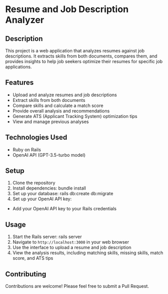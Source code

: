 # Resume and Job Description Analyzer

## Description

This project is a web application that analyzes resumes against job descriptions. It extracts skills from both documents, compares them, and provides insights to help job seekers optimize their resumes for specific job applications.

## Features

- Upload and analyze resumes and job descriptions
- Extract skills from both documents
- Compare skills and calculate a match score
- Provide overall analysis and recommendations
- Generate ATS (Applicant Tracking System) optimization tips
- View and manage previous analyses

## Technologies Used

- Ruby on Rails
- OpenAI API (GPT-3.5-turbo model)

## Setup

1. Clone the repository
2. Install dependencies:
   bundle install
3. Set up your database:
   rails db:create db:migrate
4. Set up your OpenAI API key:

- Add your OpenAI API key to your Rails credentials

## Usage

1. Start the Rails server:
   rails server
2. Navigate to `http://localhost:3000` in your web browser
3. Use the interface to upload a resume and job description
4. View the analysis results, including matching skills, missing skills, match score, and ATS tips

## Contributing

Contributions are welcome! Please feel free to submit a Pull Request.
